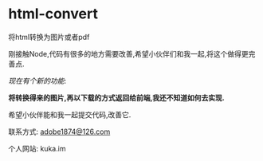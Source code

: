 # html-convert
将html转换为图片或者pdf

刚接触Node,代码有很多的地方需要改善,希望小伙伴们和我一起,将这个做得更完善点.

*现在有个新的功能*:

**将转换得来的图片,再以下载的方式返回给前端,我还不知道如何去实现.**

希望小伙伴能和我一起提交代码,改善它.

联系方式:
adobe1874@126.com

个人网站:
kuka.im